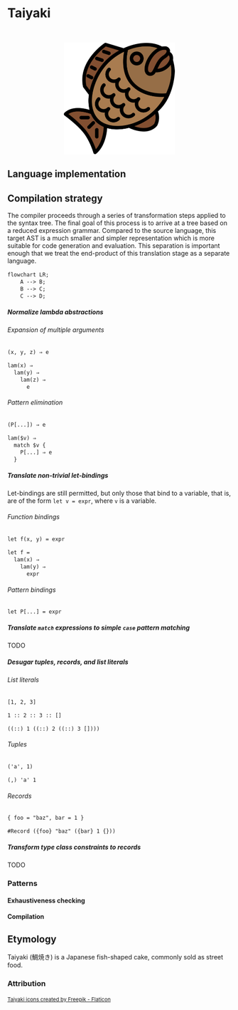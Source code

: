 # Taiyaki

<p>&nbsp;</p>
<p align="center">
  <img src="https://raw.githubusercontent.com/laserpants/area-51/dev/taiyaki/docs/taiyaki.png" width="250" />
</p>

## Language implementation

## Compilation strategy

The compiler proceeds through a series of transformation steps applied to the
syntax tree. The final goal of this process is to arrive at a tree based on a
reduced expression grammar. Compared to the source language, this target AST is
a much smaller and simpler representation which is more suitable for code
generation and evaluation. This separation is important enough that we treat
the end-product of this translation stage as a separate language.

```mermaid
flowchart LR;
    A --> B;
    B --> C;
    C --> D;
```

##### Normalize lambda abstractions

###### Expansion of multiple arguments

```
(x, y, z) ⇒ e
```

```
lam(x) ⇒
  lam(y) ⇒
    lam(z) ⇒
      e
```

###### Pattern elimination

```
(P[...]) ⇒ e
```

```
lam($v) ⇒
  match $v {
    P[...] ⇒ e
  }
```

##### Translate non-trivial let-bindings

Let-bindings are still permitted, but only those that bind to a variable,
that is, are of the form `let v = expr`, where `v` is a variable.

###### Function bindings

```
let f(x, y) = expr
```

```
let f =
  lam(x) ⇒
    lam(y) ⇒
      expr
```

###### Pattern bindings

```
let P[...] = expr

```

##### Translate `match` expressions to simple `case` pattern matching

TODO

##### Desugar tuples, records, and list literals

###### List literals

```
[1, 2, 3]
```

```
1 :: 2 :: 3 :: []
```

```
((::) 1 ((::) 2 ((::) 3 [])))
```

###### Tuples

```
('a', 1)
```

```
(,) 'a' 1
```

###### Records

```
{ foo = "baz", bar = 1 }
```

```
#Record ({foo} "baz" ({bar} 1 {}))
```

##### Transform type class constraints to records

TODO

### Patterns

#### Exhaustiveness checking

#### Compilation

## Etymology

Taiyaki (鯛焼き) is a Japanese fish-shaped cake, commonly sold as street food.

### Attribution

<small>
  <a href="https://www.flaticon.com/free-icons/taiyaki" title="taiyaki icons">Taiyaki icons created by Freepik - Flaticon</a>
</small>

